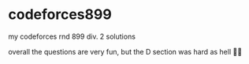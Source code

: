 # codeforces899
my codeforces rnd 899 div. 2 solutions

overall the questions are very fun, but the D section was hard as hell 😵‍💫

